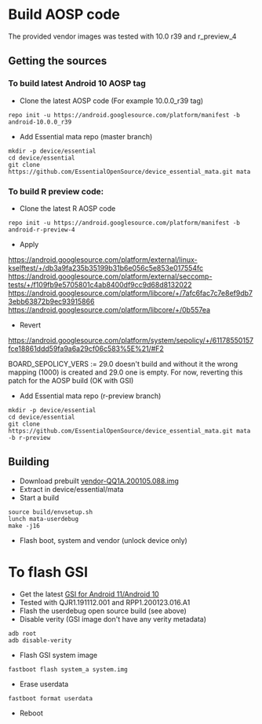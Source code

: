 # Build AOSP code

The provided vendor images was tested with 10.0 r39 and r_preview_4

## Getting the sources

### To build latest Android 10 AOSP tag

* Clone the latest AOSP code (For example 10.0.0_r39 tag)

```
repo init -u https://android.googlesource.com/platform/manifest -b android-10.0.0_r39
```

* Add Essential mata repo (master branch)

```
mkdir -p device/essential
cd device/essential
git clone https://github.com/EssentialOpenSource/device_essential_mata.git mata
```


### To build R preview code:

* Clone the latest R AOSP code

```
repo init -u https://android.googlesource.com/platform/manifest -b android-r-preview-4
```

* Apply

https://android.googlesource.com/platform/external/linux-kselftest/+/db3a9fa235b35199b31b6e056c5e853e017554fc
https://android.googlesource.com/platform/external/seccomp-tests/+/f109fb9e5705801c4ab8400df9cc9d68d8132022
https://android.googlesource.com/platform/libcore/+/7afc6fac7c7e8ef9db73ebb63872b9ec93915866
https://android.googlesource.com/platform/libcore/+/0b557ea

* Revert

https://android.googlesource.com/platform/system/sepolicy/+/61178550157fce18861ddd59fa9a6a29cf06c583%5E%21/#F2

BOARD_SEPOLICY_VERS := 29.0 doesn't build and without it the wrong mapping (1000) is created and 29.0 one
is empty. For now, reverting this patch for the AOSP build (OK with GSI)

* Add Essential mata repo (r-preview branch)

```
mkdir -p device/essential
cd device/essential
git clone https://github.com/EssentialOpenSource/device_essential_mata.git mata -b r-preview
```

## Building

* Download prebuilt [vendor-QQ1A.200105.088.img](https://www.essential.com/developer/current-builds)
* Extract in device/essential/mata
* Start a build

```
source build/envsetup.sh
lunch mata-userdebug
make -j16
```

* Flash boot, system and vendor (unlock device only)

# To flash GSI

* Get the latest [GSI for Android 11/Android 10](https://developer.android.com/topic/generic-system-image/releases)
* Tested with QJR1.191112.001 and RPP1.200123.016.A1
* Flash the userdebug open source build (see above)
* Disable verity (GSI image don't have any verity metadata)

```
adb root
adb disable-verity
```

* Flash GSI system image

```
fastboot flash system_a system.img
```

* Erase userdata

```
fastboot format userdata
```

* Reboot
